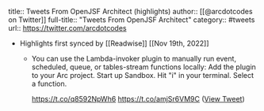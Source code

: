 title:: Tweets From OpenJSF Architect (highlights)
author:: [[@arcdotcodes on Twitter]]
full-title:: "Tweets From OpenJSF Architect"
category:: #tweets
url:: https://twitter.com/arcdotcodes

- Highlights first synced by [[Readwise]] [[Nov 19th, 2022]]
	- You can use the Lambda-invoker plugin to manually run event, scheduled, queue, or tables-stream functions locally:
	  Add the plugin to your Arc project.
	  Start up Sandbox.
	  Hit "i" in your terminal.
	  Select a function.
	  
	  https://t.co/q8592NpWh6 https://t.co/amjSr6VM9C ([View Tweet](https://twitter.com/arcdotcodes/status/1526701540093767680))